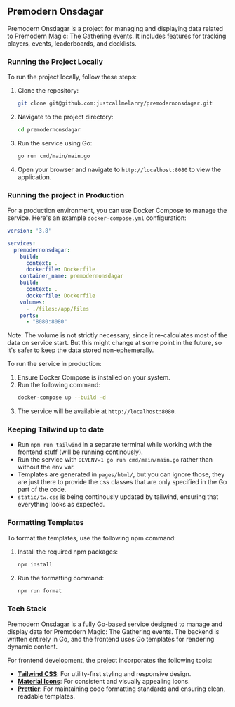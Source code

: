 ## Premodern Onsdagar

Premodern Onsdagar is a project for managing and displaying data related to Premodern Magic: The Gathering events. It includes features for tracking players, events, leaderboards, and decklists.

### Running the Project Locally

To run the project locally, follow these steps:

1. Clone the repository:
   ```bash
   git clone git@github.com:justcallmelarry/premodernonsdagar.git
   ```

2. Navigate to the project directory:
   ```bash
   cd premodernonsdagar
   ```

3. Run the service using Go:
   ```bash
   go run cmd/main/main.go
   ```

4. Open your browser and navigate to `http://localhost:8080` to view the application.

### Running the project in Production

For a production environment, you can use Docker Compose to manage the service. Here's an example `docker-compose.yml` configuration:

```yaml
version: '3.8'

services:
  premodernonsdagar:
    build:
      context: .
      dockerfile: Dockerfile
    container_name: premodernonsdagar
    build:
      context: .
      dockerfile: Dockerfile
    volumes:
      - ./files:/app/files
    ports:
      - "8080:8080"
```

Note: The volume is not strictly necessary, since it re-calculates most of the data on service start. But this might change at some point in the future, so it's safer to keep the data stored non-ephemerally.

To run the service in production:

1. Ensure Docker Compose is installed on your system.
2. Run the following command:
   ```bash
   docker-compose up --build -d
   ```
3. The service will be available at `http://localhost:8080`.

### Keeping Tailwind up to date
* Run `npm run tailwind` in a separate terminal while working with the frontend stuff (will be running continously).
* Run the service with `DEVENV=1 go run cmd/main/main.go` rather than without the env var.
* Templates are generated in `pages/html/`, but you can ignore those, they are just there to provide the css classes that are only specified in the Go part of the code.
* `static/tw.css` is being continously updated by tailwind, ensuring that everything looks as expected.

### Formatting Templates

To format the templates, use the following npm command:

1. Install the required npm packages:
   ```bash
   npm install
   ```

2. Run the formatting command:
   ```bash
   npm run format
   ```

### Tech Stack

Premodern Onsdagar is a fully Go-based service designed to manage and display data for Premodern Magic: The Gathering events. The backend is written entirely in Go, and the frontend uses Go templates for rendering dynamic content.

For frontend development, the project incorporates the following tools:

- **[Tailwind CSS](https://tailwindcss.com/)**: For utility-first styling and responsive design.
- **[Material Icons](https://fonts.google.com/icons)**: For consistent and visually appealing icons.
- **[Prettier](https://prettier.io/)**: For maintaining code formatting standards and ensuring clean, readable templates.
